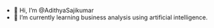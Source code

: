 - 👋 Hi, I’m @AdithyaSajikumar
- 🌱 I’m currently learning business analysis using artificial intelligence.

<!---
AdithyaSajikumar/AdithyaSajikumar is a ✨ special ✨ repository because its `README.md` (this file) appears on your GitHub profile.
You can click the Preview link to take a look at your changes.
--->
